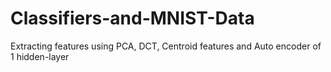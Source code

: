# Classifiers-and-MNIST-Data
Extracting features using PCA, DCT, Centroid features and Auto encoder of 1 hidden-layer
